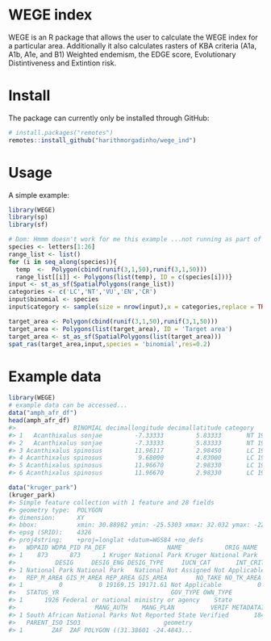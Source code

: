 
<!-- README.md is generated from README.Rmd. Please edit that file -->

<!-- devtools::rmarkdown::render("README.Rmd") -->

<!-- Rscript -e "library(knitr); knit('README.Rmd')" -->

# WEGE index

WEGE is an R package that allows the user to calculate the WEGE index
for a particular area. Additionally it also calculates rasters of KBA
criteria (A1a, A1b, A1e, and B1) Weighted endemism, the EDGE score,
Evolutionary Distintiveness and Extintion risk.

# Install

The package can currently only be installed through GitHub:

``` r
# install.packages("remotes")
remotes::install_github("harithmorgadinho/wege_ind")
```

# Usage

A simple example:

``` r
library(WEGE)
library(sp)
library(sf)

# Dom: Hmmm doesn't work for me this example ...not running as part of the .Rmd
species <- letters[1:26]
range_list <- list()
for (i in seq_along(species)){
  temp  <-  Polygon(cbind(runif(3,1,50),runif(3,1,50)))
  range_list[[i]] <- Polygons(list(temp), ID = c(species[i]))}
input <- st_as_sf(SpatialPolygons(range_list))
categories <- c('LC','NT','VU','EN','CR')
input$binomial <- species
input$category <- sample(size = nrow(input),x = categories,replace = TRUE)

target_area <- Polygon(cbind(runif(3,1,50),runif(3,1,50)))
target_area <- Polygons(list(target_area), ID = 'Target area')
target_area <- st_as_sf(SpatialPolygons(list(target_area)))
spat_ras(target_area,input,species = 'binomial',res=0.2)
```

# Example data

``` r
library(WEGE)
# example data can be accessed...
data("amph_afr_df")
head(amph_afr_df)
#>                BINOMIAL decimallongitude decimallatitude category       ED
#> 1   Acanthixalus sonjae         -7.33333         5.83333       NT 19.64515
#> 2   Acanthixalus sonjae         -7.33333         5.83333       NT 19.64515
#> 3 Acanthixalus spinosus         11.96117         2.98450       LC 19.67318
#> 4 Acanthixalus spinosus          9.68000         4.83000       LC 19.67318
#> 5 Acanthixalus spinosus         11.96670         2.98330       LC 19.67318
#> 6 Acanthixalus spinosus         11.96670         2.98330       LC 19.67318

data("kruger_park")
(kruger_park)
#> Simple feature collection with 1 feature and 28 fields
#> geometry type:  POLYGON
#> dimension:      XY
#> bbox:           xmin: 30.88982 ymin: -25.5303 xmax: 32.032 ymax: -22.32804
#> epsg (SRID):    4326
#> proj4string:    +proj=longlat +datum=WGS84 +no_defs
#>   WDPAID WDPA_PID PA_DEF                 NAME            ORIG_NAME
#> 1    873      873      1 Kruger National Park Kruger National Park
#>           DESIG     DESIG_ENG DESIG_TYPE     IUCN_CAT       INT_CRIT MARINE
#> 1 National Park National Park   National Not Assigned Not Applicable      0
#>   REP_M_AREA GIS_M_AREA REP_AREA GIS_AREA        NO_TAKE NO_TK_AREA     STATUS
#> 1          0          0 19169.15 19171.61 Not Applicable          0 Designated
#>   STATUS_YR                               GOV_TYPE OWN_TYPE
#> 1      1926 Federal or national ministry or agency    State
#>                      MANG_AUTH    MANG_PLAN          VERIF METADATAID SUB_LOC
#> 1 South African National Parks Not Reported State Verified       1840   ZA-MP
#>   PARENT_ISO ISO3                       geometry
#> 1        ZAF  ZAF POLYGON ((31.38601 -24.4843...
```
